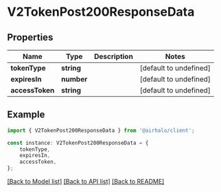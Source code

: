# V2TokenPost200ResponseData


## Properties

Name | Type | Description | Notes
------------ | ------------- | ------------- | -------------
**tokenType** | **string** |  | [default to undefined]
**expiresIn** | **number** |  | [default to undefined]
**accessToken** | **string** |  | [default to undefined]

## Example

```typescript
import { V2TokenPost200ResponseData } from '@airhalo/client';

const instance: V2TokenPost200ResponseData = {
    tokenType,
    expiresIn,
    accessToken,
};
```

[[Back to Model list]](../README.md#documentation-for-models) [[Back to API list]](../README.md#documentation-for-api-endpoints) [[Back to README]](../README.md)
